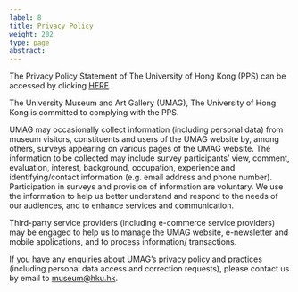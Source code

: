```yaml
---
label: 8
title: Privacy Policy
weight: 202
type: page
abstract:
---
```


The Privacy Policy Statement of The University of Hong Kong (PPS) can be accessed by clicking [HERE](https://www.hku.hk/about/policies_reports/privacy_policy.html).

The University Museum and Art Gallery (UMAG), The University of Hong Kong is committed to complying with the PPS.

UMAG may occasionally collect information (including personal data) from museum visitors, constituents and users of the UMAG website by, among others, surveys appearing on various pages of the UMAG website.  The information to be collected may include survey participants’ view, comment, evaluation, interest, background, occupation, experience and identifying/contact information (e.g. email address and phone number). Participation in surveys and provision of information are voluntary.  We use the information to help us better understand and respond to the needs of our audiences, and to enhance services and communication.

Third-party service providers (including e-commerce service providers) may be engaged to help us to manage the UMAG website, e-newsletter and mobile applications, and to process information/ transactions.

If you have any enquiries about UMAG’s privacy policy and practices (including personal data access and correction requests), please contact us by email to museum@hku.hk.

